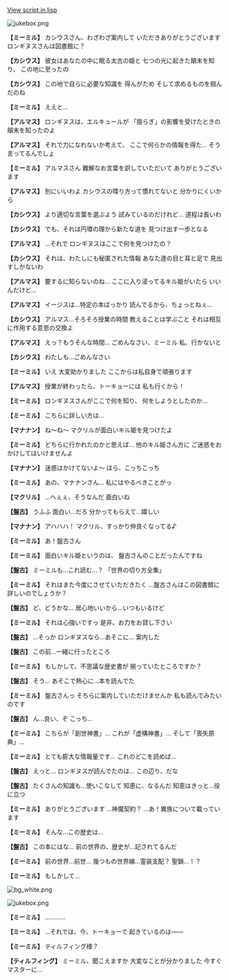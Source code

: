 [View script in lisp](../scripts/202316090.txt)

![jukebox.png](../images/backgrounds/jukebox.png)

**【ミーミル】**
カシウスさん、わざわざ案内して
いただきありがとうございます
ロンギヌスさんは図書館に？

**【カシウス】**
彼女はあなたの中に眠る太古の姫と
七つの光に起きた顛末を知り、
この地に至ったの

**【カシウス】**
この地で自らに必要な知識を
得んがため
そして求めるものを掴んだのね

**【ミーミル】**
ええと…

**【アルマス】**
ロンギヌスは、エルキュールが
「揺らぎ」の影響を受けたときの
顛末を知ったのよ

**【アルマス】**
それで力になれないか考えて、
ここで何らかの情報を得た…
そう言ってるんでしょ

**【ミーミル】**
アルマスさん
難解なお言葉を訳していただいて
ありがとうございます

**【アルマス】**
別にいいわよ
カシウスの喋り方って慣れてないと
分かりにくいから

**【カシウス】**
より適切な言葉を選ぶよう
試みているのだけれど…
道程は長いわ

**【カシウス】**
でも、それは円環の理から新たな道を
見つけ出す一歩となる

**【アルマス】**
…それで
ロンギヌスはここで何を見つけたの？

**【カシウス】**
それは、わたしにも秘匿された情報
あなた達の目と耳と足で
見出すしかないわ

**【アルマス】**
要するに知らないのね…
ここに入り浸ってるキル姫がいたら
いいんだけど…

**【アルマス】**
イージスは…特定の本ばっかり
読んでるから、ちょっとねぇ…

**【カシウス】**
アルマス…そろそろ授業の時間
教えることは学ぶこと
それは相互に作用する意思の交換よ

**【アルマス】**
えっ？もうそんな時間…
ごめんなさい、ミーミル
私、行かないと

**【カシウス】**
わたしも…ごめんなさい

**【ミーミル】**
いえ
大変助かりました
ここからは私自身で頑張ります

**【アルマス】**
授業が終わったら、トーキョーには
私も行くから！

**【ミーミル】**
ロンギヌスさんがここで何を知り、
何をしようとしたのか…

**【ミーミル】**
こちらに詳しい方は…

**【マナナン】**
ね～ね～
マクリルが面白いキル姫を見つけたよ

**【ミーミル】**
どちらに行かれたのかと思えば…
他のキル姫さん方に
ご迷惑をおかけしてはいけませんよ

**【マナナン】**
迷惑はかけてないよ～
ほら、こっちこっち

**【ミーミル】**
あの、マナナンさん…
私にはやるべきことがっ

**【マクリル】**
…へぇぇ、そうなんだ
面白いね

**【盤古】**
うふふ
面白い…だろ
分かってもらえて…嬉しい

**【マナナン】**
アハハハ！
マクリル、すっかり仲良くなってる♪

**【ミーミル】**
あ！盤古さん

**【ミーミル】**
面白いキル姫というのは、
盤古さんのことだったんですね

**【盤古】**
ミーミルも…これ読む…？
「世界の切り方全集」

**【ミーミル】**
それはまた今度にさせていただきたく
…盤古さんはこの図書館に
詳しいのでしょうか？

**【盤古】**
ど、どうかな…
居心地いいから…いつもいるけど

**【ミーミル】**
それは心強いですっ
是非、お力をお貸し下さい

**【盤古】**
…そっか
ロンギヌスなら…あそこに…
案内した

**【盤古】**
この前…一緒に行ったところ

**【ミーミル】**
もしかして、不思議な歴史書が
揃っていたところですか？

**【盤古】**
そう…
あそこで熱心に…本を読んでた

**【ミーミル】**
盤古さんっ
そちらに案内していただけませんか
私も読んでみたいのです

**【盤古】**
ん…良い、ぞ
こっち…

**【ミーミル】**
こちらが「創世神書」…
これが「虚構神書」…
そして「喪失原典」…

**【ミーミル】**
とても膨大な情報量です…
これのどこを読めば…

**【盤古】**
えっと…
ロンギヌスが読んでたのは…
この辺り、だな

**【盤古】**
たくさんの知識も…使いこなして
知恵に、なるんだ
知恵はきっと…役に立つ

**【ミーミル】**
ありがとうございます
…神魔契約？
…あ！異族について載っています

**【ミーミル】**
そんな…この歴史は…

**【盤古】**
この本にはな…
前の世界の、歴史が…記されてるんだ

**【ミーミル】**
前の世界…前世…
幾つもの世界線…霊装支配？
聖鎖…！？

**【ミーミル】**
もしかして…

![bg_white.png](../images/backgrounds/bg_white.png)

![jukebox.png](../images/backgrounds/jukebox.png)

**【ミーミル】**
…………

**【ミーミル】**
…それでは、今、トーキョーで
起きているのは――

**【ミーミル】**
ティルフィング様？

**【ティルフィング】**
ミーミル、聞こえますか
大変なことが分かりました
今すぐマスターに…
